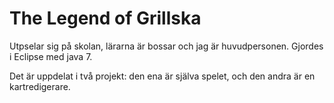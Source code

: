 # The Legend of Grillska 
Utpselar sig på skolan, lärarna är bossar och jag är huvudpersonen. Gjordes i Eclipse med
java 7.

Det är uppdelat i två projekt: den ena är själva spelet, och den andra är en
kartredigerare.
